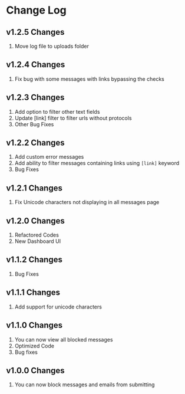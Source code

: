 # Change Log
## v1.2.5 Changes
1. Move log file to uploads folder

## v1.2.4 Changes
1. Fix bug with some messages with links bypassing the checks

## v1.2.3 Changes
1. Add option to filter other text fields
2. Update [link] filter to filter urls without protocols
3. Other Bug Fixes

## v1.2.2 Changes
1. Add custom error messages
2. Add ability to filter messages containing links using `[link]` keyword
3. Bug Fixes

## v1.2.1 Changes
1. Fix Unicode characters not displaying in all messages page

## v1.2.0 Changes
1. Refactored Codes
2. New Dashboard UI

## v1.1.2 Changes
1. Bug Fixes

## v1.1.1 Changes
1. Add support for unicode characters

## v1.1.0 Changes
1. You can now view all blocked messages
2. Optimized Code
3. Bug fixes

## v1.0.0 Changes
1. You can now block messages and emails from submitting